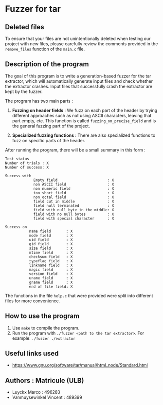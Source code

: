 # Fuzzer for tar

## Deleted files

To ensure that your files are not unintentionally deleted when testing our project with new files, please carefully review the comments provided in the `remove_files` function of the `main.c` file.

## Description of the program

The goal of this program is to write a generation-based fuzzer for the tar extractor, which will automatically generate input files and check whether the extractor crashes. Input files that successfully crash the extractor are kept by the fuzzer.

The program has two main parts :

1) **Fuzzing on header fields** : We fuzz on each part of the header by trying different approaches such as not using ASCII characters, leaving that part empty, etc. This function is called `fuzzing_on_precise_field` and is the general fuzzing part of the project.

2) **Specialized fuzzing functions** : There are also specialized functions to fuzz on specific parts of the header.

After running the program, there will be a small summary in this form : 
```
Test status
Number of trials : X
Number of success: X

Success with 
             Empty field                       : X
             non ASCII field                   : X
             non numeric field                 : X
             too short field                   : X
             non octal field                   : X
             field cut in middle               : X
             field null terminated             : X
             field with null byte in the middle: X
             field with no null bytes          : X
             field with special character      : X

Success on 
           name field       : X
           mode field       : X
           uid field        : X
           gid field        : X
           size field       : X
           mtime field      : X
           checksum field   : X
           typeflag field   : X
           linkname field   : X
           magic field      : X
           version field    : X
           uname field      : X
           gname field      : X
           end of file field: X
```
The functions in the file `help.c` that were provided were split into different files for more convenience.

## How to use the program

1) Use `make` to compile the program.
2) Run the program with `./fuzzer <path to the tar extractor>`. For example: `./fuzzer ./extractor`

## Useful links used
- https://www.gnu.org/software/tar/manual/html_node/Standard.html

## Authors : Matricule (ULB)
- Luyckx Marco : 496283
- Vanmuysewinkel Vincent : 489399
